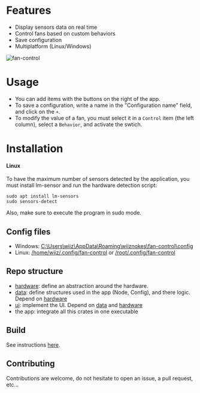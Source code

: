 # Features
- Display sensors data on real time
- Control fans based on custom behaviors
- Save configuration
- Multiplatform (Linux/Windows)
  
![fan-control](https://github.com/wiiznokes/fan-control/assets/78230769/cdc30753-4186-47a1-ba49-11af3868380f)

# Usage
- You can add items with the buttons on the right of the app.
- To save a configuration, write a name in the "Configuration name" field, and click on the `+`.
- To modify the value of a fan, you must select it in a `Control` item (the left column), select a `Behavior`, and activate the swtich.

# Installation
#### Linux
To have the maximum number of sensors detected by the application, you must install lm-sensor and run the hardware detection script:
```
sudo apt install lm-sensors
sudo sensors-detect
```
Also, make sure to execute the program in sudo mode.

## Config files
- Windows: [C:\Users\wiiz\AppData\Roaming\wiiznokes\fan-control\config](file:///C:\Users\wiiz\AppData\Roaming\wiiznokes\fan-control\config)
- Linux: [/home/wiiz/.config/fan-control](file:///home/wiiz/.config/fan-control) or [/root/.config/fan-control](file:///root/.config/fan-control)

## Repo structure
- [hardware](./hardware/README.md): define an abstraction around the hardware.
- [data](./data/README.md): define structures used in the app (Node, Config), and there logic. Depend on [hardware](./hardware/README.md)
- [ui](./ui/README.md): implement the UI. Depend on [data](./data/README.md) and [hardware](./hardware/README.md)
- the app: integrate all this crates in one executable

## Build
See instructions [here](./BUILD.md).

## Contributing
Contributions are welcome, do not hesitate to open an issue, a pull request, etc...
